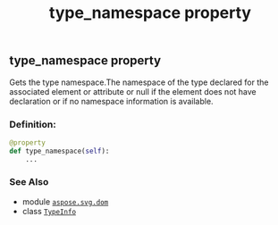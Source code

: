 ﻿---
title: type_namespace property
second_title: Aspose.SVG for Python via .NET API References
description: 
type: docs
weight: 100
url: /python-net/aspose.svg.dom/typeinfo/type_namespace/
is_root: false
---

## type_namespace property


Gets the type namespace.The namespace of the type declared for the associated element or attribute or null if the element does not have declaration or if no namespace information is available.
### Definition:
```python
@property
def type_namespace(self):
    ...
```

### See Also
* module [`aspose.svg.dom`](../../)
* class [`TypeInfo`](/svg/python-net/aspose.svg.dom/typeinfo)

